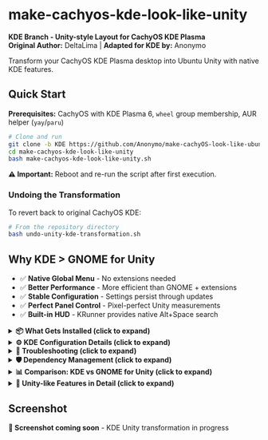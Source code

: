 # make-cachyos-kde-look-like-unity

**KDE Branch - Unity-style Layout for CachyOS KDE Plasma**  
**Original Author:** DeltaLima | **Adapted for KDE by:** Anonymo

Transform your CachyOS KDE Plasma desktop into Ubuntu Unity with native KDE features.

## Quick Start

**Prerequisites:** CachyOS with KDE Plasma 6, `wheel` group membership, AUR helper (`yay`/`paru`)

```bash
# Clone and run
git clone -b KDE https://github.com/Anonymo/make-cachyOS-look-like-ubuntu.git make-cachyos-kde-look-like-unity
cd make-cachyos-kde-look-like-unity
bash make-cachyos-kde-look-like-unity.sh
```

**⚠️ Important:** Reboot and re-run the script after first execution.

### Undoing the Transformation

To revert back to original CachyOS KDE:

```bash
# From the repository directory
bash undo-unity-kde-transformation.sh
```

## Why KDE > GNOME for Unity

- ✅ **Native Global Menu** - No extensions needed
- ✅ **Better Performance** - More efficient than GNOME + extensions  
- ✅ **Stable Configuration** - Settings persist through updates
- ✅ **Perfect Panel Control** - Pixel-perfect Unity measurements
- ✅ **Built-in HUD** - KRunner provides native Alt+Space search

<details>
<summary><strong>📦 What Gets Installed (click to expand)</strong></summary>

### Official Repository Packages
- Ubuntu fonts, Liberation fonts, Noto fonts
- Plymouth for boot splash
- Thunderbird email client, Konsole terminal
- rofi-wayland alternative launcher

### AUR Packages
- `ttf-ms-fonts` - Microsoft core fonts
- `yaru-gtk-theme`, `yaru-icon-theme`, `yaru-sound-theme` - Ubuntu Yaru themes
- `latte-dock` - Unity-style dock with 48px icons
- `appmenu-gtk-module-git` - Global menu support for GTK apps
- `libdbusmenu-*` - DBus menu libraries
- `ubuntu-wallpapers` - Authentic Ubuntu wallpaper collection
- `libreoffice-style-yaru-fullcolor` - Yaru-styled LibreOffice icons

### Optional KDE Yaru Theming
- `kvantum` - Advanced theming engine for KDE
- **KvYaru-Colors** - Yaru-style themes specifically designed for KDE/Plasma
  - **Author:** Gabriel Pöl (GabePoel)  
  - **License:** GPL-3.0  
  - **Our Fork:** https://github.com/Anonymo/KvYaru-Colors (primary source)
  - **Original:** https://github.com/GabePoel/KvYaru-Colors (fallback)
  - Creates attribution file with commit tracking for proper credit
  - Activated via Kvantum Manager

</details>

<details>
<summary><strong>⚙️ KDE Configuration Details (click to expand)</strong></summary>

### Panel Layout
- **Top Panel (24px height)**
  - Application menu widget
  - Global menu bar (native KDE)
  - System tray and clock
  
- **Left Dock (Latte Dock)**
  - 48px icon size (Unity-style)
  - Unity-style indicators
  - Applications launcher at top
  - Intelligent auto-hide

### Window Management
- Window buttons on left: Close, Minimize, Maximize
- Borderless maximized windows
- Global menu integration (native)

### Keyboard Shortcuts
- **Super key**: Application dashboard
- **Alt+Space**: KRunner (HUD-like search)
- **Ctrl+Alt+T**: Terminal

</details>

<details>
<summary><strong>🔧 Troubleshooting (click to expand)</strong></summary>

### Global Menu Not Working
**Issue:** GTK apps don't show global menu  
**Solution:** Ensure environment variables are set:
```bash
export GTK_MODULES=appmenu-gtk-module
export UBUNTU_MENUPROXY=1
```

### Bootloader Support (Optional)
The script will ask if you want to configure bootloader for quiet splash:
- **GRUB:** Automatically configured
- **systemd-boot:** Manual instructions for `/boot/loader/entries/`
- **rEFInd:** Manual instructions for `/boot/refind_linux.conf`
- **Limine:** Manual instructions for `/boot/limine.cfg`

### Group Membership
**Issue:** "not in sudo group" error  
**Solution:** `su -c "usermod -aG wheel $USER"`

### Latte Dock Not Starting
**Solutions:**
1. Start manually: `latte-dock --layout Unity &`
2. Check errors: `latte-dock --debug`
3. Restart Plasma: `kquitapp5 plasmashell && kstart5 plasmashell`

### KvYaru-Colors Theme Not Working
1. Open Kvantum Manager: `kvantummanager`
2. Select a Yaru theme variant
3. Go to System Settings > Appearance > Application Style > Kvantum
4. Restart applications

### Flatpak Apps Not Themed
**Issue:** Flatpak applications don't match the Yaru/Unity theme  
**Solution:** The script now auto-configures Flatpak themes. If issues persist:
```bash
# Manually install Flatpak themes
flatpak install flathub org.gtk.Gtk3theme.Yaru-dark
flatpak override --user --env=GTK_THEME=Yaru-dark
```
**Note:** Flatpak apps cannot use global menu due to sandboxing

</details>


<details>
<summary><strong>🛡️ Dependency Management (click to expand)</strong></summary>

To ensure reliability and avoid issues with external repositories going offline, this project uses a **fork-first** strategy:

### External Dependencies Strategy
- **Primary Source:** Our forked repositories under `github.com/Anonymo/`
- **Fallback:** Original repositories as backup if our fork is unavailable
- **Attribution:** Full credit maintained to original authors with proper licensing

### KvYaru-Colors Dependency
- We maintain a fork at `https://github.com/Anonymo/KvYaru-Colors`
- Original by Gabriel Pöl: `https://github.com/GabePoel/KvYaru-Colors`
- Script tries our fork first, falls back to original if needed
- This ensures continued functionality even if external repositories change

### AUR Package Backups
- All AUR packages are backed up in `aur-backups/` directory
- PKGBUILDs stored locally for offline building if AUR is unavailable
- Backup script: `backup-aur-packages.sh` (run periodically to update)
- Covers all project dependencies: themes, fonts, extensions, wallpapers
- Manual installation possible via `makepkg -si` from backup directories

</details>

<details>
<summary><strong>📊 Comparison: KDE vs GNOME for Unity (click to expand)</strong></summary>

| Feature | KDE | GNOME |
|---------|-----|-------|
| Global Menu | Native ✅ | Extension (unstable) ⚠️ |
| Panel Customization | Native ✅ | Limited ⚠️ |
| Dock | Latte Dock ✅ | Dash-to-Dock extension ⚠️ |
| HUD | KRunner (native) ✅ | gnome-hud (3rd party) ⚠️ |
| Stability | High ✅ | Medium with extensions ⚠️ |
| Performance | Better ✅ | Slower with extensions ⚠️ |

**KDE Plasma makes a better Unity clone than GNOME because global menus and panel customization are native features!**

</details>

<details>
<summary><strong>🎯 Unity-like Features in Detail (click to expand)</strong></summary>

### Native Global Menu
- **Built-in KDE Feature**: No extensions needed
- **Full Application Support**: Works with Qt and GTK apps
- **Panel Integration**: Menus appear in top panel (24px height)
- **Window Title**: Shows in panel for maximized windows

### HUD Functionality via KRunner
- **Alt+Space**: Opens KRunner for HUD-like search
- **Application Search**: Find apps, files, and settings
- **Command Execution**: Run commands directly
- **Native KDE Feature**: Stable and integrated

### Unity-style Dock (Latte)
- **48px Icons**: Unity-standard icon size
- **Left Positioning**: Classic Unity dock placement  
- **Intelligent Hide**: Auto-hides when windows overlap
- **Unity Indicators**: Running app indicators

</details>

## Screenshot

**📸 Screenshot coming soon** - KDE Unity transformation in progress